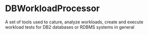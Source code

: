 # DBWorkloadProcessor
A set of tools used to cature, analyze workloads, create and execute workload tests for DB2 databases or RDBMS systems in general
